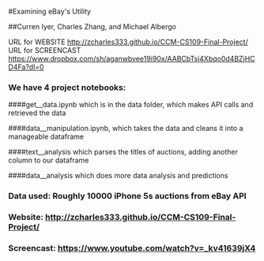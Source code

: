#Examining eBay's Utility

##Curren Iyer, Charles Zhang, and Michael Albergo

URL for WEBSITE http://zcharles333.github.io/CCM-CS109-Final-Project/
URL for SCREENCAST https://www.dropbox.com/sh/aganwbvee19i90x/AABCbTsj4Xbqo0d4BZjHCD4Fa?dl=0


### We have 4 project notebooks: 

####get__data.ipynb which is in the data folder, which makes API calls and retrieved the data

####data__manipulation.ipynb, which takes the data and cleans it into a manageable dataframe

####text__analysis which parses the titles of auctions, adding another column to our dataframe 

####data__analysis which does more data analysis and predictions

### Data used: Roughly 10000 iPhone 5s auctions from eBay API

### Website: http://zcharles333.github.io/CCM-CS109-Final-Project/

### Screencast: https://www.youtube.com/watch?v=_kv41639jX4